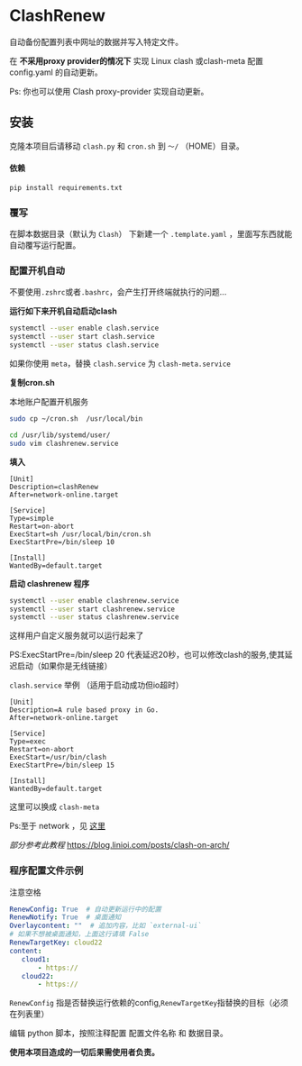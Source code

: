# ClashRenew

自动备份配置列表中网址的数据并写入特定文件。

在 **不采用proxy provider的情况下** 实现 Linux clash 或clash-meta 配置 config.yaml 的自动更新。

Ps: 你也可以使用 Clash proxy-provider 实现自动更新。

## 安装

克隆本项目后请移动 `clash.py` 和 `cron.sh` 到 ```～/``` （HOME）目录。

#### 依赖

```bash
pip install requirements.txt
```

### 覆写

在脚本数据目录（默认为 `Clash`） 下新建一个 `.template.yaml` ，里面写东西就能自动覆写运行配置。

### 配置开机自动

不要使用```.zshrc```或者```.bashrc```，会产生打开终端就执行的问题...

**运行如下来开机自动启动clash**

```bash
systemctl --user enable clash.service
systemctl --user start clash.service
systemctl --user status clash.service
```

如果你使用 `meta`，替换 `clash.service` 为 `clash-meta.service`

**复制cron.sh**

本地账户配置开机服务

```bash
sudo cp ~/cron.sh  /usr/local/bin
```

```bash
cd /usr/lib/systemd/user/
sudo vim clashrenew.service
```

**填入**

```service
[Unit]
Description=clashRenew
After=network-online.target

[Service]
Type=simple
Restart=on-abort
ExecStart=sh /usr/local/bin/cron.sh
ExecStartPre=/bin/sleep 10

[Install]
WantedBy=default.target

```

**启动 clashrenew 程序**

```bash
systemctl --user enable clashrenew.service
systemctl --user start clashrenew.service
systemctl --user status clashrenew.service
```

这样用户自定义服务就可以运行起来了

PS:ExecStartPre=/bin/sleep 20 代表延迟20秒，也可以修改clash的服务,使其延迟启动（如果你是无线链接）

`clash.service` 举例 （适用于启动成功但io超时）

```service
[Unit]
Description=A rule based proxy in Go.
After=network-online.target

[Service]
Type=exec
Restart=on-abort
ExecStart=/usr/bin/clash
ExecStartPre=/bin/sleep 15

[Install]
WantedBy=default.target
```

这里可以换成 `clash-meta`

Ps:至于 network ，见 [这里](https://access.redhat.com/documentation/zh-cn/red_hat_enterprise_linux/8/html/configuring_and_managing_networking/systemd-network-targets-and-services_configuring-and-managing-networking)

*部分参考此教程*
<https://blog.linioi.com/posts/clash-on-arch/>

### 程序配置文件示例

注意空格

```yaml
RenewConfig: True  # 自动更新运行中的配置
RenewNotify: True  # 桌面通知
Overlaycontent: ""  # 追加内容，比如 `external-ui`
# 如果不想被桌面通知，上面这行请填 False
RenewTargetKey: cloud22
content:
   cloud1:
       - https://
   cloud22:
       - https://
```

```RenewConfig``` 指是否替换运行依赖的config,```RenewTargetKey```指替换的目标（必须在列表里）

编辑 python 脚本，按照注释配置 配置文件名称 和 数据目录。

**使用本项目造成的一切后果需使用者负责。**
